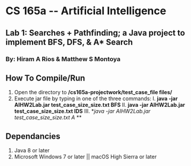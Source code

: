 # CS 165a -- Artificial Intelligence
## Lab 1: Searches + Pathfinding; a Java project to implement BFS, DFS, & A* Search 
### By: Hiram A Rios & Matthew S Montoya

## How To Compile/Run
1. Open the directory to **/cs165a-projectwork/test_case_file files/**
2. Execute jar file by typing in one of the three commands:
    I. **java -jar AIHW2Lab.jar test_case_size_size.txt BFS**
   II. **java -jar AIHW2Lab.jar test_case_size_size.txt IDS**
  III. **java -jar AIHW2Lab.jar test_case_size_size.txt A* **

## Dependancies
1. Java 8 or later
2. Microsoft Windows 7 or later || macOS High Sierra or later
